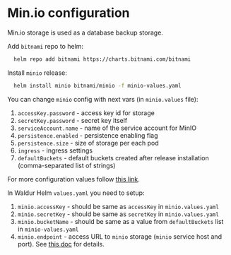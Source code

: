 <!-- EXTERNAL DOCUMENT
Source: https://code.opennodecloud.com/waldur/waldur-helm.git
Branch: master
Remote Path: docs//minio.md
Local Path: docs/admin-guide/deployment/helm/docs/
Last Sync: 2025-10-31T03:04:10.126828

WARNING: This file is automatically synchronized from the source repository.
DO NOT EDIT this file directly. Changes will be overwritten.
Edit the source at: https://code.opennodecloud.com/waldur/waldur-helm.git/-/tree/master/docs//minio.md
-->


# Min.io configuration

Min.io storage is used as a database backup storage.

Add `bitnami` repo to helm:

```bash
  helm repo add bitnami https://charts.bitnami.com/bitnami
```

Install `minio` release:

```bash
  helm install minio bitnami/minio -f minio-values.yaml
```

You can change `minio` config with next vars (in `minio.values` file):

1. `accessKey.password` - access key id for storage
2. `secretKey.password` - secret key itself
3. `serviceAccount.name` - name of the service account for MinIO
4. `persistence.enabled` - persistence enabling flag
5. `persistence.size` - size of storage per each pod
6. `ingress` - ingress settings
7. `defaultBuckets` - default buckets created after
    release installation (comma-separated list of strings)

For more configuration values follow [this link](https://github.com/bitnami/charts/tree/master/bitnami/minio#parameters).

In Waldur Helm `values.yaml` you need to setup:

1. `minio.accessKey` - should be same as `accessKey` in `minio.values.yaml`
2. `minio.secretKey` - should be same as `secretKey` in `minio.values.yaml`
3. `minio.bucketName` - should be same as a value from `defaultBuckets` list in `minio-values.yaml`
4. `minio.endpoint` - access URL to `minio` storage
    (`minio` service host and port). See [this doc](service-endpoint.md) for details.
